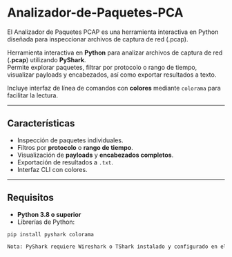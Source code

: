 # Analizador-de-Paquetes-PCA
El Analizador de Paquetes PCAP es una herramienta interactiva en Python diseñada para inspeccionar archivos de captura de red (.pcap). 

Herramienta interactiva en **Python** para analizar archivos de captura de red (**.pcap**) utilizando **PyShark**.  
Permite explorar paquetes, filtrar por protocolo o rango de tiempo, visualizar payloads y encabezados, así como exportar resultados a texto.  

Incluye interfaz de línea de comandos con **colores** mediante `colorama` para facilitar la lectura.

---

## Características
- Inspección de paquetes individuales.  
- Filtros por **protocolo** o **rango de tiempo**.  
- Visualización de **payloads** y **encabezados completos**.  
- Exportación de resultados a `.txt`.  
- Interfaz CLI con colores.  

---

## Requisitos
- **Python 3.8 o superior**
- Librerías de Python:  

```bash
pip install pyshark colorama

Nota: PyShark requiere Wireshark o TShark instalado y configurado en el PATH del sistema.
